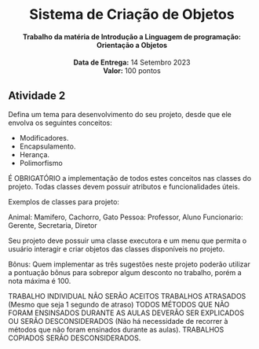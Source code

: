 <center>
    <h1 align="center">Sistema de Criação de Objetos</h1>
    <h4 align="center">Trabalho da matéria de Introdução a Linguagem de programação: <strong>Orientação a Objetos</strong> </h4>
  <p align="center">
        <strong>Data de Entrega:</strong> 14 Setembro 2023<br>
        <strong>Valor:</strong> 100 pontos
    </p> 
</center>

## Atividade 2
Defina um tema para desenvolvimento do seu projeto, desde que ele envolva os seguintes conceitos:

- Modificadores.
- Encapsulamento.
- Herança.
- Polimorfismo

É OBRIGATÓRIO a implementação de todos estes conceitos nas classes do projeto. Todas classes devem possuir atributos e funcionalidades úteis.

Exemplos de classes para projeto:

Animal: Mamifero, Cachorro, Gato
Pessoa: Professor, Aluno
Funcionario: Gerente, Secretaria, Diretor

Seu projeto deve possuir uma classe executora e um menu que permita o usuário interagir e criar objetos das classes disponíveis no projeto.

Bônus: Quem implementar as três sugestões neste projeto poderão utilizar a pontuação bônus para sobrepor algum desconto no trabalho, porém a nota máxima é 100.

TRABALHO INDIVIDUAL
NÃO SERÃO ACEITOS TRABALHOS ATRASADOS (Mesmo que seja 1 segundo de atraso)
TODOS MÉTODOS QUE NÃO FORAM ENSINSADOS DURANTE AS AULAS DEVERÃO SER EXPLICADOS OU SERÃO DESCONSIDERADOS (Não há necessidade de recorrer à métodos que não foram ensinados durante as aulas).
TRABALHOS COPIADOS SERÃO DESCONSIDERADOS.
